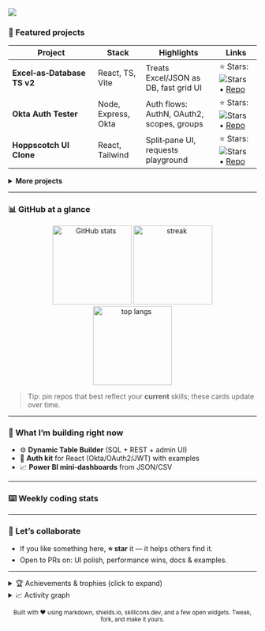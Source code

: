 <!-- Hero / Intro -->
<img src="https://skillicons.dev/icons?i=react,nextjs,redux,ts,js,html,css,tailwind,nodejs,express,mongodb,mysql,postgres,git,github,vite,docker,nginx,aws&perline=10" />
</p>


### 🚀 Featured projects
| Project | Stack | Highlights | Links |
|---|---|---|---|
| **Excel‑as‑Database TS v2** | React, TS, Vite | Treats Excel/JSON as DB, fast grid UI | ⭐ Stars: ![Stars](https://img.shields.io/github/stars/ShikharSingh-GitHub/excel-as-database-ts-v2?style=social) • [Repo](https://github.com/ShikharSingh-GitHub/excel-as-database-ts-v2) |
| **Okta Auth Tester** | Node, Express, Okta | Auth flows: AuthN, OAuth2, scopes, groups | ⭐ Stars: ![Stars](https://img.shields.io/github/stars/ShikharSingh-GitHub/OktaAuthTester?style=social) • [Repo](https://github.com/ShikharSingh-GitHub/OktaAuthTester) |
| **Hoppscotch UI Clone** | React, Tailwind | Split‑pane UI, requests playground | ⭐ Stars: ![Stars](https://img.shields.io/github/stars/ShikharSingh-GitHub/HoppscotchClone?style=social) • [Repo](https://github.com/ShikharSingh-GitHub/HoppscotchClone) |


<details>
<summary><b>More projects</b></summary>
- MERN E‑Commerce (photoshop prints) — Stripe, Auth, Dashboard
- Kanban Board — drag‑and‑drop, filters, server‑side pagination
- Online Result System — role‑based access, audit logs
</details>


---


### 📊 GitHub at a glance
<div align="center">
<img height="160" src="https://github-readme-stats.vercel.app/api?username=ShikharSingh-GitHub&show_icons=true&rank_icon=github&include_all_commits=true&hide=issues" alt="GitHub stats" />
<img height="160" src="https://github-readme-streak-stats.herokuapp.com?user=ShikharSingh-GitHub" alt="streak" />
<br/>
<img height="160" src="https://github-readme-stats.vercel.app/api/top-langs/?username=ShikharSingh-GitHub&layout=compact&langs_count=10" alt="top langs" />
</div>


> Tip: pin repos that best reflect your **current** skills; these cards update over time.


---


### 🧩 What I’m building right now
- ⚙️ **Dynamic Table Builder** (SQL + REST + admin UI)
- 🔐 **Auth kit** for React (Okta/OAuth2/JWT) with examples
- 📈 **Power BI mini‑dashboards** from JSON/CSV


---

### ⌨️ Weekly coding stats
<!--START_SECTION:waka-->
<!--END_SECTION:waka-->

---


### 🤝 Let’s collaborate
- If you like something here, **⭐ star** it — it helps others find it.
- Open to PRs on: UI polish, performance wins, docs & examples.


---


<!-- Fun extras: toggle off if you prefer minimal -->
<details>
<summary>🏆 Achievements & trophies (click to expand)</summary>
<br/>
<img src="https://github-profile-trophy.vercel.app/?username=ShikharSingh-GitHub&theme=flat&no-frame=true&row=1&column=7" />
</details>


<details>
<summary>📈 Activity graph</summary>
<br/>
<img src="https://github-readme-activity-graph.vercel.app/graph?username=ShikharSingh-GitHub&area=true" />
</details>


<!-- Footer note -->
<p align="center">
<sub>Built with ❤️ using markdown, shields.io, skillicons.dev, and a few open widgets.
Tweak, fork, and make it yours.</sub>
</p>

